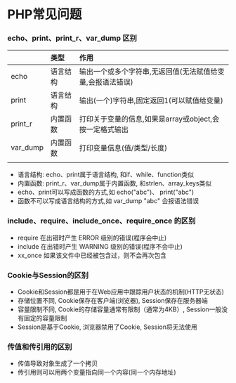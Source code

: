 # PHP常见问题

### echo、print、print_r、var_dump 区别

|          |   类型  | 作用  | 
|:---------|:-------|:-------|
| echo     | 语言结构 |输出一个或多个字符串,无返回值(无法赋值给变量,会报语法错误) | 
| print    | 语言结构 |输出(一个)字符串,固定返回1(可以赋值给变量) |
| print_r  | 内置函数 |打印关于变量的信息,如果是array或object,会按一定格式输出 |
| var_dump | 内置函数 |打印变量信息(值/类型/长度) |
||||

- 语言结构: echo、print属于语言结构, 和if、while、function类似
- 内置函数: print_r、var_dump属于内置函数, 和strlen、array_keys类似
- echo、print可以写成函数的方式,如 echo("abc")、 print("abc")
- 函数不可以写成语言结构的方式,如 var_dump "abc" 会报语法错误


### include、require、include_once、require_once 的区别
- require 在出错时产生 ERROR 级别的错误(程序会中止)
- include 在出错时产生 WARNING 级别的错误(程序不会中止)
- xx_once 如果该文件中已经被包含过，则不会再次包含

### Cookie与Session的区别
- Cookie和Session都是用于在Web应用中跟踪用户状态的机制(HTTP无状态)
- 存储位置不同, Cookie保存在客户端(浏览器), Session保存在服务器端
- 容量限制不同, Cookie的存储容量通常有限制（通常为4KB）, Session一般没有固定的容量限制
- Session是基于Cookie, 浏览器禁用了Cookie, Session将无法使用
  
### 传值和传引用的区别
- 传值导致对象生成了一个拷贝
- 传引用则可以用两个变量指向同一个内容(同一个内存地址)
